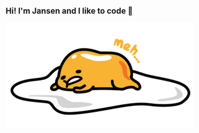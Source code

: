 ## Hi! I'm Jansen and I like to code 🥑
![wallpaper](https://github.com/jansen44/jansen44/raw/master/wallpaper.png)
